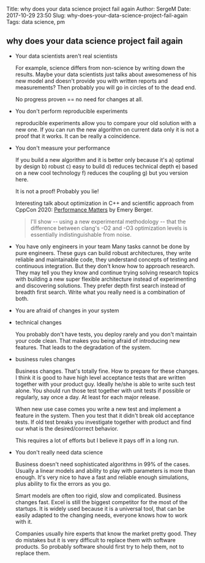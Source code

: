Title: why does your data science project fail again
Author: SergeM
Date: 2017-10-29 23:50
Slug: why-does-your-data-science-project-fail-again
Tags: data science, pm

## why does your data science project fail again

* Your data scientists aren't real scientists
  
  For example, science differs from non-science by writing down the results. 
Maybe your data scientists just talks about awesomeness of his new model and doesn't provide you with written reports and measurements? Then probably you will go in circles of to the dead end. 

  No progress proven == no need for changes at all.


* You don't perform reproducible experiments

  reproducible experiments allow you to compare your old solution with a new one. 
  If you can run the new algorithm on current data only it is not a proof that it works. 
  It can be really a coincidence.
  
* You don't measure your performance
  
  If you build a new algorithm and it is better only because it's 
  a) optimal by design 
  b) robust 
  c) easy to build 
  d) reduces technical depth 
  e) based on a new cool technology 
  f) reduces the coupling 
  g) but you version here. 

  It is not a proof! Probably you lie!
  
  Interesting talk about optimization in C++ and scientific approach from CppCon 2020: 
  [Performance Matters](https://cppcon2020.sched.com/event/e7g0/performance-matters?linkback=grid-full&iframe=no) 
  by Emery Berger.
  > I'll show -- using a new experimental methodology -- that the difference between clang's -O2 and -O3 optimization levels is essentially indistinguishable from noise.


* You have only engineers in your team
  Many tasks cannot be done by pure engineers. 
  These guys can build robust architectures, they write reliable and maintainable code, 
  they understand concepts of testing and continuous integration. 
  But they don't know how to approach research. They may tell you they know and continue trying solving 
  research topics with building a new super flexible architecture 
  instead of experimenting and discovering solutions. 
  They prefer depth first search instead of breadth first search. Write 
  what you really need is a combination of both.

*  You are afraid of changes in your system

  * technical changes
    
    You probably don't have tests, you deploy rarely and you don't maintain your code clean. 
    That makes you being afraid of introducing new features. That leads to the degradation of the system.

  * business rules changes

    Business changes. That's totally fine. How to prepare for these changes. 
    I think it is good to have high level acceptance tests that are written together with your product guy. 
    Ideally he/she is able to write such test alone. 
    You should run those test together with unit tests if possible or regularly, say once a day. 
    At least for each major release.

    When new use case comes you write a new test and implement a feature in the system. Then you test that it didn't break old acceptance tests. If old test breaks you investigate together with product and find our what is the desired/correct behavior. 

    This requires a lot of efforts but I believe it pays off in a long run. 


* You don't really need data science

  Business doesn't need sophisticated algorithms in 99% of the cases. 
  Usually a linear models and ability to play with parameters is more than enough. 
  It's very nice to have a fast and reliable enough simulations,
  plus ability to fix the errors as you go.

  Smart models are often too rigid, slow and complicated. Business changes fast. 
  Excel is still the biggest competitor for the most of the startups. 
  It is widely used because it is a universal tool, that can be easily adapted to the changing needs, 
  everyone knows how to work with it.
   
  Companies usually hire experts that know the market pretty good. 
  They do mistakes but it is very difficult to replace them with software products. 
  So probably software should first try to help them, not to replace them.
